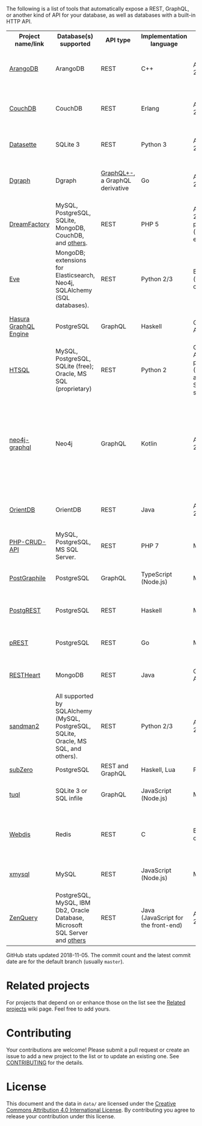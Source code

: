 The following is a list of tools that automatically expose a REST, GraphQL, or another kind of API for your database, as well as databases with a built-in HTTP API.

<table>
  <tr>
    <th>Project name/link</th>
    <th>Database(s) supported</th>
    <th>API type</th>
    <th>Implementation language</th>
    <th>License</th>
    <th>GitHub stats</th>
    <th>Notes</th>
  </tr>
  <tr>
    <td><a href="https://github.com/arangodb/arangodb">ArangoDB</a></td>
    <td>ArangoDB</td>
    <td>REST</td>
    <td>C++</td>
    <td>Apache 2.0</td>
    <td>6641 ★; 43789 commits, latest 2018-11-05</td>
    <td>A database with a built-in REST API. <a href="https://hub.docker.com/r/arangodb/arangodb/">Official Docker image</a>.</td>
  </tr>
  <tr>
    <td><a href="https://github.com/apache/couchdb">CouchDB</a></td>
    <td>CouchDB</td>
    <td>REST</td>
    <td>Erlang</td>
    <td>Apache 2.0</td>
    <td>3906 ★; 11333 commits, latest 2018-10-29</td>
    <td>A database with a built-in REST API. <a href="https://hub.docker.com/r/_/couchdb/">Official Docker image</a>.</td>
  </tr>
  <tr>
    <td><a href="https://github.com/simonw/datasette">Datasette</a></td>
    <td>SQLite 3</td>
    <td>REST</td>
    <td>Python 3</td>
    <td>Apache 2.0</td>
    <td>2072 ★; 565 commits, latest 2018-11-05</td>
    <td>Read-only. <a href="https://hub.docker.com/r/terranodo/datasette/">Official Docker image</a>.</td>
  </tr>
  <tr>
    <td><a href="https://github.com/dgraph-io/dgraph">Dgraph</a></td>
    <td>Dgraph</td>
    <td><a href="https://docs.dgraph.io/query-language/">GraphQL+-</a>, a GraphQL derivative</td>
    <td>Go</td>
    <td>Apache 2.0</td>
    <td>6686 ★; 2683 commits, latest 2018-11-03</td>
    <td>A database with a built-in GraphQL-like API. <a href="https://hub.docker.com/r/dgraph/dgraph/">Official Docker image</a>.</td>
  </tr>
  <tr>
    <td><a href="https://github.com/dreamfactorysoftware/dreamfactory">DreamFactory</a></td>
    <td>MySQL, PostgreSQL, SQLite, MongoDB, CouchDB, and <a href="https://www.dreamfactory.com/products">others</a>.</td>
    <td>REST</td>
    <td>PHP 5</td>
    <td>Apache 2.0, proprietary (optional extras)</td>
    <td>859 ★; 813 commits, latest 2018-09-19</td>
    <td><a href="https://hub.docker.com/r/dreamfactorysoftware/df-docker/">Official Docker image</a>.</td>
  </tr>
  <tr>
    <td><a href="https://github.com/pyeve/eve">Eve</a></td>
    <td>MongoDB; extensions for Elasticsearch, Neo4j, SQLAlchemy (SQL databases).</td>
    <td>REST</td>
    <td>Python 2/3</td>
    <td>BSD (three-clause)</td>
    <td>5316 ★; 2910 commits, latest 2018-10-11</td>
    <td>The SQLAlchemy extension isn't automatic. It requires the user to write SQLAlchemy mappings.</td>
  </tr>
  <tr>
    <td><a href="https://github.com/hasura/graphql-engine">Hasura GraphQL Engine</a></td>
    <td>PostgreSQL</td>
    <td>GraphQL</td>
    <td>Haskell</td>
    <td>GNU AGPLv3</td>
    <td>4827 ★; 406 commits, latest 2018-11-04</td>
    <td><a href="https://hub.docker.com/r/hasura/graphql-engine/">Official Docker image</a>.</td>
  </tr>
  <tr>
    <td><a href="https://bitbucket.org/prometheus/htsql/src">HTSQL</a></td>
    <td>MySQL, PostgreSQL, SQLite (free); Oracle, MS SQL (proprietary)</td>
    <td>REST</td>
    <td>Python 2</td>
    <td>GNU AGPLv3, proprietary (Oracle and MS SQL support)</td>
    <td>n/a</td>
    <td></td>
  </tr>
  <tr>
    <td><a href="https://github.com/neo4j-graphql/neo4j-graphql">neo4j-graphql</a></td>
    <td>Neo4j</td>
    <td>GraphQL</td>
    <td>Kotlin</td>
    <td>Apache 2.0</td>
    <td>246 ★; 129 commits, latest 2018-05-16</td>
    <td>Can generate a GraphQL API from an existing database or derive a new database model from a GraphQL schema and auto-generate the resolvers.</td>
  </tr>
  <tr>
    <td><a href="https://github.com/orientechnologies/orientdb">OrientDB</a></td>
    <td>OrientDB</td>
    <td>REST</td>
    <td>Java</td>
    <td>Apache 2.0</td>
    <td>3651 ★; 17526 commits, latest 2018-11-05</td>
    <td>A database with a built-in REST API. <a href="https://store.docker.com/images/orientdb">Official Docker image</a>.</td>
  </tr>
  <tr>
    <td><a href="https://github.com/mevdschee/php-crud-api">PHP-CRUD-API</a></td>
    <td>MySQL, PostgreSQL, MS SQL Server.</td>
    <td>REST</td>
    <td>PHP 7</td>
    <td>MIT</td>
    <td>1762 ★; 1279 commits, latest 2018-11-04</td>
    <td>Supports GIS + automatic OpenAPI 3.0 docs.</td>
  </tr>
  <tr>
    <td><a href="https://github.com/graphile/postgraphile">PostGraphile</a></td>
    <td>PostgreSQL</td>
    <td>GraphQL</td>
    <td>TypeScript (Node.js)</td>
    <td>MIT</td>
    <td>6234 ★; 988 commits, latest 2018-11-02</td>
    <td>Formerly &quot;PostGraphQL&quot;, <a href="https://hub.docker.com/r/postgraphql/postgraphql/">Official Docker image</a>.</td>
  </tr>
  <tr>
    <td><a href="https://github.com/PostgREST/postgrest">PostgREST</a></td>
    <td>PostgreSQL</td>
    <td>REST</td>
    <td>Haskell</td>
    <td>MIT</td>
    <td>11459 ★; 1432 commits, latest 2018-10-21</td>
    <td><a href="https://hub.docker.com/r/postgrest/postgrest/">Official Docker image</a>.</td>
  </tr>
  <tr>
    <td><a href="https://github.com/prest/prest">pREST</a></td>
    <td>PostgreSQL</td>
    <td>REST</td>
    <td>Go</td>
    <td>MIT</td>
    <td>1863 ★; 440 commits, latest 2018-09-04</td>
    <td><a href="https://hub.docker.com/r/prest/prest/">Official Docker image</a>.</td>
  </tr>
  <tr>
    <td><a href="https://github.com/SoftInstigate/restheart">RESTHeart</a></td>
    <td>MongoDB</td>
    <td>REST</td>
    <td>Java</td>
    <td>GNU AGPLv3</td>
    <td>503 ★; 1540 commits, latest 2018-10-19</td>
    <td><a href="https://hub.docker.com/r/softinstigate/restheart/">Official Docker image</a>.</td>
  </tr>
  <tr>
    <td><a href="https://github.com/jeffknupp/sandman2">sandman2</a></td>
    <td>All supported by SQLAlchemy (MySQL, PostgreSQL, SQLite, Oracle, MS SQL, and others).</td>
    <td>REST</td>
    <td>Python 2/3</td>
    <td>Apache 2.0</td>
    <td>844 ★; 142 commits, latest 2018-10-29</td>
    <td></td>
  </tr>
  <tr>
    <td><a href="https://subzero.cloud">subZero</a></td>
    <td>PostgreSQL</td>
    <td>REST and GraphQL</td>
    <td>Haskell, Lua</td>
    <td>Proprietary</td>
    <td>n/a</td>
    <td></td>
  </tr>
  <tr>
    <td><a href="https://github.com/bradleyboy/tuql">tuql</a></td>
    <td>SQLite 3 or SQL infile</td>
    <td>GraphQL</td>
    <td>JavaScript (Node.js)</td>
    <td>MIT</td>
    <td>281 ★; 52 commits, latest 2018-02-16</td>
    <td></td>
  </tr>
  <tr>
    <td><a href="https://github.com/nicolasff/webdis">Webdis </a></td>
    <td>Redis</td>
    <td>REST</td>
    <td>C</td>
    <td>BSD (two-clause)</td>
    <td>2058 ★; 399 commits, latest 2018-08-11</td>
    <td>Supports pub/sub with chunked transfer encoding and WebSockets.</td>
  </tr>
  <tr>
    <td><a href="https://github.com/o1lab/xmysql">xmysql</a></td>
    <td>MySQL</td>
    <td>REST</td>
    <td>JavaScript (Node.js)</td>
    <td>MIT</td>
    <td>3355 ★; 266 commits, latest 2018-09-28</td>
    <td><a href="https://hub.docker.com/r/markuman/xmysql/">Official Docker image</a>.</td>
  </tr>
  <tr>
    <td><a href="https://github.com/BjoernKW/ZenQuery">ZenQuery</a></td>
    <td>PostgreSQL, MySQL, IBM Db2, Oracle Database, Microsoft SQL Server and <a href="https://github.com/BjoernKW/ZenQuery#database">others</a></td>
    <td>REST</td>
    <td>Java (JavaScript for the front-end)</td>
    <td>Apache 2.0</td>
    <td>34 ★; 283 commits, latest 2018-10-16</td>
    <td>Read-only.</td>
  </tr>
</table>


GitHub stats updated 2018-11-05. The commit count and the latest commit date are for the default branch (usually `master`).

# Related projects

For projects that depend on or enhance those on the list see the [Related projects](https://github.com/dbohdan/automatic-api/wiki/Related-projects) wiki page. Feel free to add yours.

# Contributing

Your contributions are welcome! Please submit a pull request or create an issue to add a new project to the list or to update an existing one. See [CONTRIBUTING](./CONTRIBUTING.md) for the details.

# License

This document and the data in `data/` are licensed under the [Creative Commons Attribution 4.0 International License](http://creativecommons.org/licenses/by/4.0/). By contributing you agree to release your contribution under this license.
